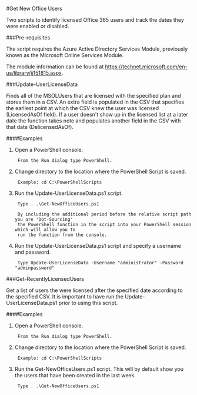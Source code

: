 #Get New Office Users

Two scripts to identify licensed Office 365 users and track the dates they were enabled or disabled.

###Pre-requisites

The script requires the Azure Active Directory Services Module, previously known as the Microsoft Online Services Module.

The module information can be found at https://technet.microsoft.com/en-us/library/jj151815.aspx.

###Update-UserLicenseData

Finds all of the MSOLUsers that are licensed with the specified plan and stores them in a CSV.
An extra field is populated in the CSV that specifies the earliest point at which the CSV
knew the user was licensed (LicensedAsOf field). If a user doesn't show up in the licensed list at a later date
the function takes note and populates another field in the CSV with that date (DelicensedAsOf).

####Examples

1. Open a PowerShell console.

		From the Run dialog type PowerShell.
	
2. Change directory to the location where the PowerShell Script is saved.

		Example: cd C:\PowerShellScripts
	
3. Run the Update-UserLicenseData.ps1 script.

		Type . .\Get-NewOfficeUsers.ps1

		By including the additional period before the relative script path you are 'Dot-Sourcing' 
		the PowerShell function in the script into your PowerShell session which will allow you to 
		run the function from the console.
		
4. Run the Update-UserLicenseData.ps1 script and specify a username and password.

		Type Update-UserLicenseData -Username "administrator" -Password "adminpassword"
		
###Get-RecentlyLicensedUsers

Get a list of users the were licensed after the specified date according to the specified CSV.
It is important to have run the Update-UserLicenseData.ps1 prior to using this script.

####Examples

1. Open a PowerShell console.

		From the Run dialog type PowerShell.
	
2. Change directory to the location where the PowerShell Script is saved.

		Example: cd C:\PowerShellScripts
	
3. Run the Get-NewOfficeUsers.ps1 script. This will by default show you the users that have been created in the last week.

		Type . .\Get-NewOfficeUsers.ps1
